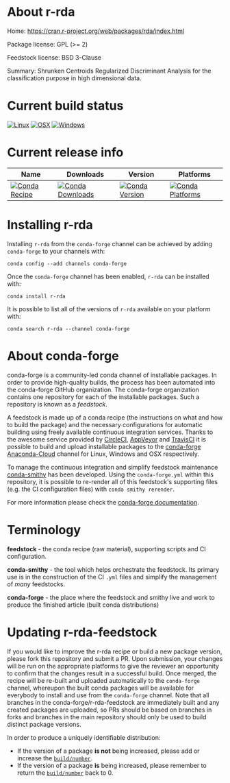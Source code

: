 About r-rda
===========

Home: https://cran.r-project.org/web/packages/rda/index.html

Package license: GPL (>= 2)

Feedstock license: BSD 3-Clause

Summary: Shrunken Centroids Regularized Discriminant Analysis for the classification purpose in high dimensional data.



Current build status
====================

[![Linux](https://img.shields.io/circleci/project/github/conda-forge/r-rda-feedstock/master.svg?label=Linux)](https://circleci.com/gh/conda-forge/r-rda-feedstock)
[![OSX](https://img.shields.io/travis/conda-forge/r-rda-feedstock/master.svg?label=macOS)](https://travis-ci.org/conda-forge/r-rda-feedstock)
[![Windows](https://img.shields.io/appveyor/ci/conda-forge/r-rda-feedstock/master.svg?label=Windows)](https://ci.appveyor.com/project/conda-forge/r-rda-feedstock/branch/master)

Current release info
====================

| Name | Downloads | Version | Platforms |
| --- | --- | --- | --- |
| [![Conda Recipe](https://img.shields.io/badge/recipe-r--rda-green.svg)](https://anaconda.org/conda-forge/r-rda) | [![Conda Downloads](https://img.shields.io/conda/dn/conda-forge/r-rda.svg)](https://anaconda.org/conda-forge/r-rda) | [![Conda Version](https://img.shields.io/conda/vn/conda-forge/r-rda.svg)](https://anaconda.org/conda-forge/r-rda) | [![Conda Platforms](https://img.shields.io/conda/pn/conda-forge/r-rda.svg)](https://anaconda.org/conda-forge/r-rda) |

Installing r-rda
================

Installing `r-rda` from the `conda-forge` channel can be achieved by adding `conda-forge` to your channels with:

```
conda config --add channels conda-forge
```

Once the `conda-forge` channel has been enabled, `r-rda` can be installed with:

```
conda install r-rda
```

It is possible to list all of the versions of `r-rda` available on your platform with:

```
conda search r-rda --channel conda-forge
```


About conda-forge
=================

conda-forge is a community-led conda channel of installable packages.
In order to provide high-quality builds, the process has been automated into the
conda-forge GitHub organization. The conda-forge organization contains one repository
for each of the installable packages. Such a repository is known as a *feedstock*.

A feedstock is made up of a conda recipe (the instructions on what and how to build
the package) and the necessary configurations for automatic building using freely
available continuous integration services. Thanks to the awesome service provided by
[CircleCI](https://circleci.com/), [AppVeyor](https://www.appveyor.com/)
and [TravisCI](https://travis-ci.org/) it is possible to build and upload installable
packages to the [conda-forge](https://anaconda.org/conda-forge)
[Anaconda-Cloud](https://anaconda.org/) channel for Linux, Windows and OSX respectively.

To manage the continuous integration and simplify feedstock maintenance
[conda-smithy](https://github.com/conda-forge/conda-smithy) has been developed.
Using the ``conda-forge.yml`` within this repository, it is possible to re-render all of
this feedstock's supporting files (e.g. the CI configuration files) with ``conda smithy rerender``.

For more information please check the [conda-forge documentation](https://conda-forge.org/docs/).

Terminology
===========

**feedstock** - the conda recipe (raw material), supporting scripts and CI configuration.

**conda-smithy** - the tool which helps orchestrate the feedstock.
                   Its primary use is in the construction of the CI ``.yml`` files
                   and simplify the management of *many* feedstocks.

**conda-forge** - the place where the feedstock and smithy live and work to
                  produce the finished article (built conda distributions)


Updating r-rda-feedstock
========================

If you would like to improve the r-rda recipe or build a new
package version, please fork this repository and submit a PR. Upon submission,
your changes will be run on the appropriate platforms to give the reviewer an
opportunity to confirm that the changes result in a successful build. Once
merged, the recipe will be re-built and uploaded automatically to the
`conda-forge` channel, whereupon the built conda packages will be available for
everybody to install and use from the `conda-forge` channel.
Note that all branches in the conda-forge/r-rda-feedstock are
immediately built and any created packages are uploaded, so PRs should be based
on branches in forks and branches in the main repository should only be used to
build distinct package versions.

In order to produce a uniquely identifiable distribution:
 * If the version of a package **is not** being increased, please add or increase
   the [``build/number``](https://conda.io/docs/user-guide/tasks/build-packages/define-metadata.html#build-number-and-string).
 * If the version of a package **is** being increased, please remember to return
   the [``build/number``](https://conda.io/docs/user-guide/tasks/build-packages/define-metadata.html#build-number-and-string)
   back to 0.
